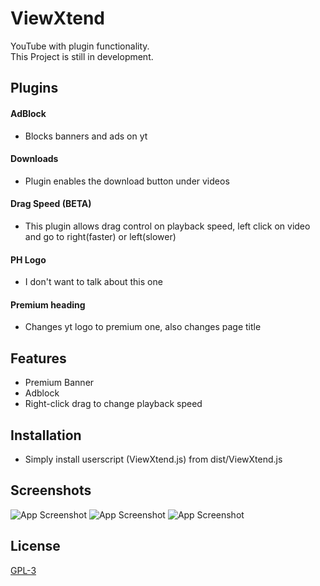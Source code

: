 
# ViewXtend

YouTube with plugin functionality.  
This Project is still in development.  

## Plugins

#### AdBlock
- Blocks banners and ads on yt

#### Downloads
- Plugin enables the download button under videos  

#### Drag Speed (BETA)
- This plugin allows drag control on playback speed, left click on video and go to right(faster) or left(slower)  

#### PH Logo
- I don't want to talk about this one  

#### Premium heading
- Changes yt logo to premium one, also changes page title


## Features

- Premium Banner
- Adblock
- Right-click drag to change playback speed

## Installation

- Simply install userscript (ViewXtend.js) from dist/ViewXtend.js

## Screenshots

![App Screenshot](https://i.ibb.co/HVBD98n/screenshot-1.png)
![App Screenshot](https://i.ibb.co/THhTkT1/screenshot-2.png)
![App Screenshot](https://i.ibb.co/6HVFWLP/screenshot-3.png)



## License

[GPL-3](https://github.com/FateNotAvailable/ViewXtend/blob/main/LICENSE)

